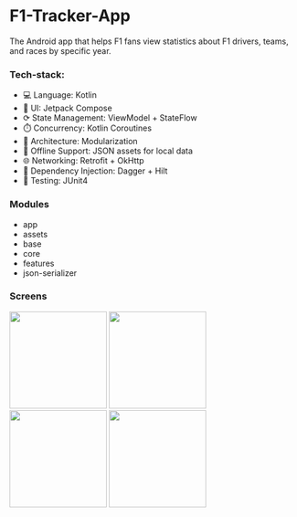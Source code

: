 # F1-Tracker-App

The Android app that helps F1 fans view statistics about F1 drivers, teams, and races by specific year.

### Tech-stack:
* 💻 Language: Kotlin
* 🎨 UI: Jetpack Compose
* ⟳ State Management: ViewModel + StateFlow
* ⏱️ Concurrency: Kotlin Coroutines
* 🧰 Architecture: Modularization
* 📃 Offline Support: JSON assets for local data
* 🌐 Networking: Retrofit + OkHttp
* 🧠 Dependency Injection: Dagger + Hilt
* 🤕 Testing: JUnit4

### Modules
- app
- assets
- base
- core
- features
- json-serializer

### Screens
<p float="left">
    <img src="https://github.com/user-attachments/assets/031c83ee-d458-46fa-b8d8-1a674853f14e" width="170">
    <img src="https://github.com/user-attachments/assets/f3e14d42-049e-45aa-8458-fb93dc8ced5e" width="170">
    <img src="https://github.com/user-attachments/assets/1515c469-ef82-41aa-be41-7097c950965c" width="170">
    <img src="https://github.com/user-attachments/assets/1c4c1bb5-20de-4b71-9578-8f292c3c9aed" width="170">
</p>
